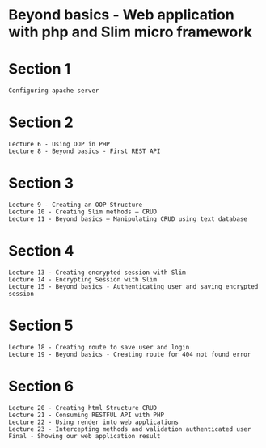 # Beyond basics - Web application with php and Slim micro framework
# Section 1
	Configuring apache server
# Section 2
	Lecture 6 - Using OOP in PHP
	Lecture 8 - Beyond basics - First REST API
# Section 3
	Lecture 9 - Creating an OOP Structure
	Lecture 10 - Creating Slim methods – CRUD
	Lecture 11 - Beyond basics – Manipulating CRUD using text database
# Section 4
	Lecture 13 - Creating encrypted session with Slim
	Lecture 14 - Encrypting Session with Slim
	Lecture 15 - Beyond basics - Authenticating user and saving encrypted session
# Section 5
	Lecture 18 - Creating route to save user and login
	Lecture 19 - Beyond basics - Creating route for 404 not found error
# Section 6
	Lecture 20 - Creating html Structure CRUD
	Lecture 21 - Consuming RESTFUL API with PHP
	Lecture 22 - Using render into web applications
	Lecture 23 - Intercepting methods and validation authenticated user
	Final - Showing our web application result
